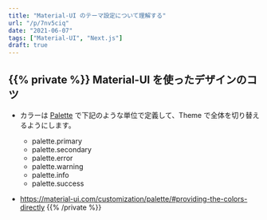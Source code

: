 ```yaml
---
title: "Material-UI のテーマ設定について理解する"
url: "/p/7nv5ciq"
date: "2021-06-07"
tags: ["Material-UI", "Next.js"]
draft: true
---
```


{{% private %}}
Material-UI を使ったデザインのコツ
----

- カラーは [Palette](https://material-ui.com/customization/palette/) で下記のような単位で定義して、Theme で全体を切り替えるようにします。
  - palette.primary
  - palette.secondary
  - palette.error
  - palette.warning
  - palette.info
  - palette.success

- https://material-ui.com/customization/palette/#providing-the-colors-directly
{{% /private %}}

